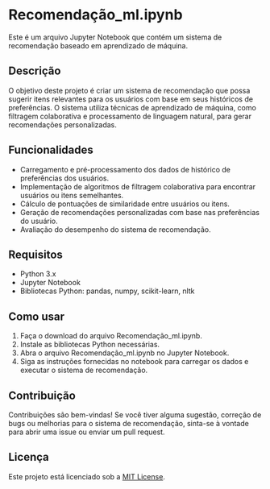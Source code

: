 # Recomendação_ml.ipynb

Este é um arquivo Jupyter Notebook que contém um sistema de recomendação baseado em aprendizado de máquina.

## Descrição

O objetivo deste projeto é criar um sistema de recomendação que possa sugerir itens relevantes para os usuários com base em seus históricos de preferências. O sistema utiliza técnicas de aprendizado de máquina, como filtragem colaborativa e processamento de linguagem natural, para gerar recomendações personalizadas.

## Funcionalidades

- Carregamento e pré-processamento dos dados de histórico de preferências dos usuários.
- Implementação de algoritmos de filtragem colaborativa para encontrar usuários ou itens semelhantes.
- Cálculo de pontuações de similaridade entre usuários ou itens.
- Geração de recomendações personalizadas com base nas preferências do usuário.
- Avaliação do desempenho do sistema de recomendação.

## Requisitos

- Python 3.x
- Jupyter Notebook
- Bibliotecas Python: pandas, numpy, scikit-learn, nltk

## Como usar

1. Faça o download do arquivo Recomendação_ml.ipynb.
2. Instale as bibliotecas Python necessárias.
3. Abra o arquivo Recomendação_ml.ipynb no Jupyter Notebook.
4. Siga as instruções fornecidas no notebook para carregar os dados e executar o sistema de recomendação.

## Contribuição

Contribuições são bem-vindas! Se você tiver alguma sugestão, correção de bugs ou melhorias para o sistema de recomendação, sinta-se à vontade para abrir uma issue ou enviar um pull request.

## Licença

Este projeto está licenciado sob a [MIT License](https://opensource.org/licenses/MIT).
